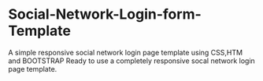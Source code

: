 # Social-Network-Login-form-Template
A simple responsive social network login page template using CSS,HTM and BOOTSTRAP
Ready to use a completely responsive socal network login page template.
